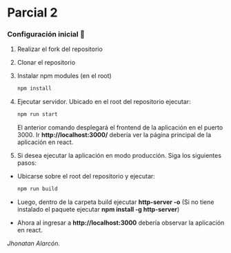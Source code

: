 # Parcial 2

### Configuración inicial 🔧

1. Realizar el fork del repositorio

2. Clonar el repositorio

3. Instalar npm modules (en el root)

   ```bash
   npm install
   ```

4. Ejecutar servidor. Ubicado en el root del repositorio ejecutar:

   ```bash
   npm run start
   ```

   El anterior comando desplegará el frontend de la aplicación en el puerto 3000. Ir **http://localhost:3000/** debería ver la página principal de la aplicación en react.

5. Si desea ejecutar la aplicación en modo producción. Siga los siguientes pasos:

- Ubicarse sobre el root del repositorio y ejecutar:
  ```bash
  npm run build
  ```
- Luego, dentro de la carpeta build ejecutar **http-server -o** (Si no tiene instalado el paquete ejecutar **npm install -g http-server**)

- Ahora al ingresar a **http://localhost:3000** debería observar la aplicación en react.

_Jhonatan Alarcón._
